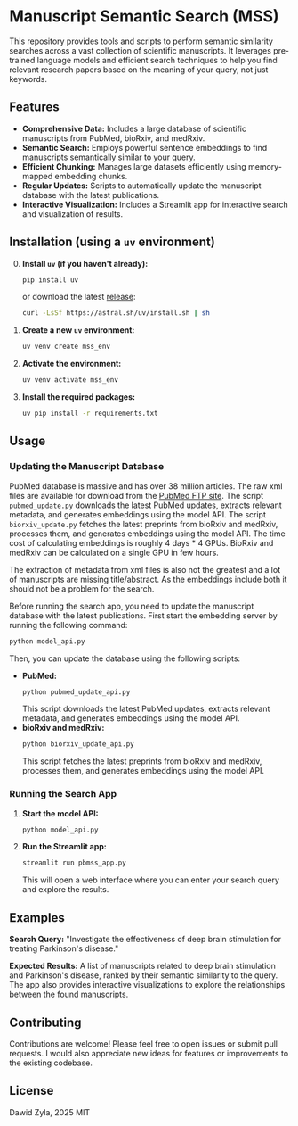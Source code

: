 # Manuscript Semantic Search (MSS)

This repository provides tools and scripts to perform semantic similarity searches across a vast collection of scientific manuscripts. It leverages pre-trained language models and efficient search techniques to help you find relevant research papers based on the meaning of your query, not just keywords.

## Features

* **Comprehensive Data:** Includes a large database of scientific manuscripts from PubMed, bioRxiv, and medRxiv.
* **Semantic Search:** Employs powerful sentence embeddings to find manuscripts semantically similar to your query.
* **Efficient Chunking:** Manages large datasets efficiently using memory-mapped embedding chunks.
* **Regular Updates:** Scripts to automatically update the manuscript database with the latest publications.
* **Interactive Visualization:** Includes a Streamlit app for interactive search and visualization of results.

## Installation (using a `uv` environment)
0. **Install `uv` (if you haven't already):**
   ```bash
   pip install uv
   ``` 
   or download the latest [release](https://docs.astral.sh/uv/getting-started/installation/): 
   ```bash
   curl -LsSf https://astral.sh/uv/install.sh | sh
   ```

1. **Create a new `uv` environment:**
   ```bash
   uv venv create mss_env
   ```
2. **Activate the environment:**
   ```bash
   uv venv activate mss_env
   ```
3. **Install the required packages:**
   ```bash
   uv pip install -r requirements.txt
   ```

## Usage

### Updating the Manuscript Database

PubMed database is massive and has over 38 million articles. The raw xml files are available for download from the [PubMed FTP site](https://ftp.ncbi.nlm.nih.gov/pubmed/baseline/). The script `pubmed_update.py` downloads the latest PubMed updates, extracts relevant metadata, and generates embeddings using the model API. The script `biorxiv_update.py` fetches the latest preprints from bioRxiv and medRxiv, processes them, and generates embeddings using the model API. The time cost of calculating embeddings is roughly 4 days * 4 GPUs. BioRxiv and medRxiv can be calculated on a single GPU in few hours.

The extraction of metadata from xml files is also not the greatest and a lot of manuscripts are missing title/abstract. As the embeddings include both it should not be a problem for the search.

Before running the search app, you need to update the manuscript database with the latest publications. First start the embedding server by running the following command:

```bash
python model_api.py
```

Then, you can update the database using the following scripts:

* **PubMed:**
   ```bash
   python pubmed_update_api.py
   ```
   This script downloads the latest PubMed updates, extracts relevant metadata, and generates embeddings using the model API.
* **bioRxiv and medRxiv:**
   ```bash
   python biorxiv_update_api.py
   ```
   This script fetches the latest preprints from bioRxiv and medRxiv, processes them, and generates embeddings using the model API.

### Running the Search App

1. **Start the model API:**
   ```bash
   python model_api.py
   ```
2. **Run the Streamlit app:**
   ```bash
   streamlit run pbmss_app.py
   ```
   This will open a web interface where you can enter your search query and explore the results.

## Examples

**Search Query:** "Investigate the effectiveness of deep brain stimulation for treating Parkinson's disease."

**Expected Results:** A list of manuscripts related to deep brain stimulation and Parkinson's disease, ranked by their semantic similarity to the query. The app also provides interactive visualizations to explore the relationships between the found manuscripts.

## Contributing

Contributions are welcome! Please feel free to open issues or submit pull requests. I would also appreciate new ideas for features or improvements to the existing codebase.

## License
Dawid Zyla, 2025
MIT